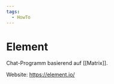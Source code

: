 ```yaml
---
tags:
  - HowTo
---
```


# Element

Chat-Programm basierend auf [[Matrix]].

Website: <https://element.io/>
